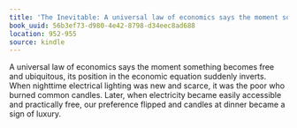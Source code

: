 ```yaml
---
title: 'The Inevitable: A universal law of economics says the moment something becom…'
book_uuid: 56b3ef73-d980-4e42-8798-d34eec8ad688
location: 952-955
source: kindle
---
```


A universal law of economics says the moment something becomes free and ubiquitous, its position in the economic equation suddenly inverts. When nighttime electrical lighting was new and scarce, it was the poor who burned common candles. Later, when electricity became easily accessible and practically free, our preference flipped and candles at dinner became a sign of luxury.